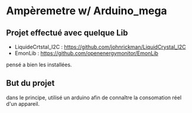 # Ampèremetre w/ Arduino_mega

## Projet effectué avec quelque Lib

- LiquideCrtstal_I2C : https://github.com/johnrickman/LiquidCrystal_I2C
- EmonLib : https://github.com/openenergymonitor/EmonLib

pensé a bien les installées.


## But du projet 

dans le principe, utilisé un arduino afin de connaître la consomation réel d'un appareil. 
